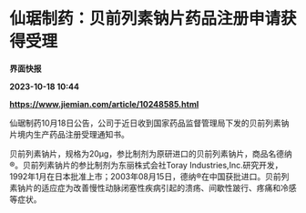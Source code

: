 # 仙琚制药：贝前列素钠片药品注册申请获得受理
**界面快报**

**2023-10-18 10:44**

**https://www.jiemian.com/article/10248585.html**

仙琚制药10月18日公告，公司于近日收到国家药品监督管理局下发的贝前列素钠片境内生产药品注册受理通知书。

贝前列素钠片，规格为20μg，参比制剂为原研进口的贝前列素钠片，商品名德纳®。贝前列素钠片的参比制剂为东丽株式会社Toray Industries,Inc.研究开发，1992年1月在日本批准上市；2003年08月15日，德纳®在中国获批进口。贝前列素钠片的适应症为改善慢性动脉闭塞性疾病引起的溃疡、间歇性跛行、疼痛和冷感等症状。